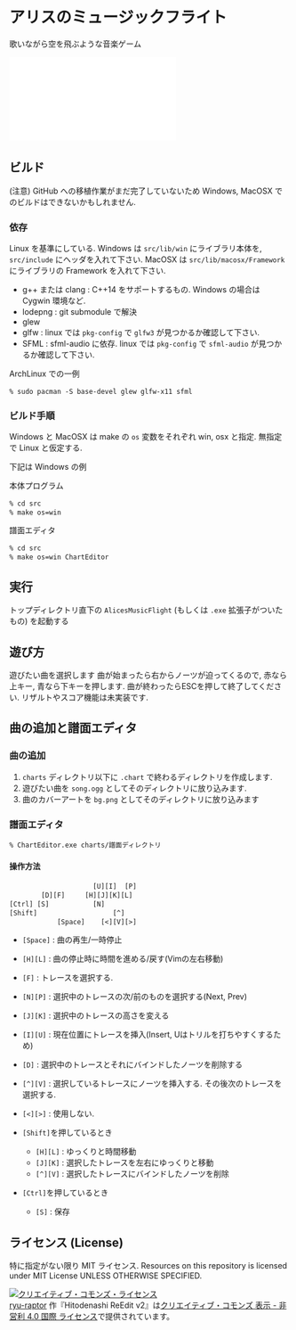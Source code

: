 # アリスのミュージックフライト

歌いながら空を飛ぶような音楽ゲーム

![slides](documents/alice_slides.pdf)

## ビルド
(注意) GitHub への移植作業がまだ完了していないため Windows, MacOSX でのビルドはできないかもしれません.

### 依存
Linux を基準にしている.
Windows は `src/lib/win` にライブラリ本体を, `src/include` にヘッダを入れて下さい.
MacOSX は `src/lib/macosx/Framework` にライブラリの Framework を入れて下さい.

- g++ または clang : C++14 をサポートするもの. Windows の場合は Cygwin 環境など.
- lodepng : git submodule で解決
- glew
- glfw : linux では `pkg-config` で `glfw3` が見つかるか確認して下さい.
- SFML : sfml-audio に依存. linux では `pkg-config` で `sfml-audio` が見つかるか確認して下さい.

ArchLinux での一例
```
% sudo pacman -S base-devel glew glfw-x11 sfml
```

### ビルド手順
Windows と MacOSX は make の `os` 変数をそれぞれ win, osx と指定.
無指定で Linux と仮定する.

下記は Windows の例

本体プログラム
```
% cd src
% make os=win
```

譜面エディタ
```
% cd src
% make os=win ChartEditor
```

## 実行
トップディレクトリ直下の `AlicesMusicFlight` (もしくは `.exe` 拡張子がついたもの) を起動する

## 遊び方
遊びたい曲を選択します
曲が始まったら右からノーツが迫ってくるので, 赤なら上キー, 青なら下キーを押します.
曲が終わったらESCを押して終了してください.
リザルトやスコア機能は未実装です.

## 曲の追加と譜面エディタ
### 曲の追加
1. `charts` ディレクトリ以下に `.chart` で終わるディレクトリを作成します.
2. 遊びたい曲を `song.ogg` としてそのディレクトリに放り込みます.
3. 曲のカバーアートを `bg.png` としてそのディレクトリに放り込みます

### 譜面エディタ
```
% ChartEditor.exe charts/譜面ディレクトリ
```

#### 操作方法
```
                     [U][I]  [P]
        [D][F]     [H][J][K][L]
[Ctrl] [S]           [N] 
[Shift]                   [^]
            [Space]    [<][V][>]
```

- `[Space]` : 曲の再生/一時停止
- `[H][L]` : 曲の停止時に時間を進める/戻す(Vimの左右移動)
- `[F]` : トレースを選択する.
- `[N][P]` : 選択中のトレースの次/前のものを選択する(Next, Prev)
- `[J][K]` : 選択中のトレースの高さを変える
- `[I][U]` : 現在位置にトレースを挿入(Insert, Uはトリルを打ちやすくするため)
- `[D]` : 選択中のトレースとそれにバインドしたノーツを削除する
- `[^][V]` : 選択しているトレースにノーツを挿入する. その後次のトレースを選択する.
- `[<][>]` : 使用しない.

- `[Shift]`を押しているとき
    - `[H][L]` : ゆっくりと時間移動
    - `[J][K]` : 選択したトレースを左右にゆっくりと移動
    - `[^][V]` : 選択したトレースにバインドしたノーツを削除

- `[Ctrl]`を押しているとき
    - `[S]` : 保存

## ライセンス (License)
特に指定がない限り MIT ライセンス.
Resources on this repository is licensed under MIT License UNLESS OTHERWISE SPECIFIED.

<a rel="license" href="http://creativecommons.org/licenses/by-nc/4.0/"><img alt="クリエイティブ・コモンズ・ライセンス" style="border-width:0" src="https://i.creativecommons.org/l/by-nc/4.0/88x31.png" /></a><br /><a xmlns:cc="http://creativecommons.org/ns#" href="https://github.com/ryu-raptor/amf.git" property="cc:attributionName" rel="cc:attributionURL">ryu-raptor</a> 作『<span xmlns:dct="http://purl.org/dc/terms/" href="http://purl.org/dc/dcmitype/Sound" property="dct:title" rel="dct:type">Hitodenashi ReEdit v2</span>』は<a rel="license" href="http://creativecommons.org/licenses/by-nc/4.0/">クリエイティブ・コモンズ 表示 - 非営利 4.0 国際 ライセンス</a>で提供されています。

